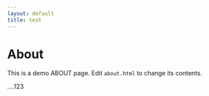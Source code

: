 ```yaml
---
layout: default
title: test
---
```

# About
This is a demo ABOUT page. Edit ```about.html``` to change its contents.

....123
